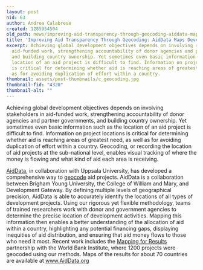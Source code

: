 ```yaml
---
layout: post
nid: 63
author: Andrea Calabrese
created: 1285954504
old_path: news/improving-aid-transparency-through-geocoding-aiddata-maps-development-activities
title: 'Improving Aid Transparency Through Geocoding: AidData Maps Development Activities'
excerpt: Achieving global development objectives depends on involving stakeholders in
  aid-funded work, strengthening accountability of donor agencies and partner governments,
  and building country ownership. Yet sometimes even basic information such as the
  location of an aid project is difficult to find. Information on project locations
  is critical for determining whether aid is reaching areas of greatest need, as well
  as for avoiding duplication of effort within a country.
thumbnail: assets/post-thumbnails/c_geocoding.jpg
thumbnail-fid: "4320"
thumbnail-alt: ""
---
```


Achieving global development objectives depends on involving stakeholders in aid-funded work, strengthening accountability of donor agencies and partner governments, and building country ownership. Yet sometimes even basic information such as the location of an aid project is difficult to find. Information on project locations is critical for determining whether aid is reaching areas of greatest need, as well as for avoiding duplication of effort within a country. Geocoding, or recording the location of aid projects at the sub-national level, enables visual tracking of where the money is flowing and what kind of aid each area is receiving.

[AidData](http://www.aiddata.org/), in collaboration with Uppsala University, has developed a comprehensive way to [geocode](http://www.aiddata.org/geocoding) aid projects. AidData is a collaboration between Brigham Young University, the College of William and Mary, and Development Gateway. By defining multiple levels of geographical precision, AidData is able to accurately identify the locations of all types of development projects. Using our rigorous yet flexible methodology, teams of trained researchers work with donor and government agencies to determine the precise location of development activities. Mapping this information then enables a better understanding of the allocation of aid within a country, highlighting any potential financing gaps, displaying inequities of aid distribution, and ensuring that aid money flows to those who need it most. Recent work includes the [Mapping for Results](http://maps.worldbank.org/) partnership with the World Bank Institute, where 1200 projects were geocoded using our methods. Maps of the results for about 70 countries are available at www.AidData.org
